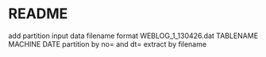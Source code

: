 README
=====
add partition 
input data filename format WEBLOG_1_130426.dat
                           TABLENAME MACHINE DATE
partition by no=    and dt=
extract by filename

